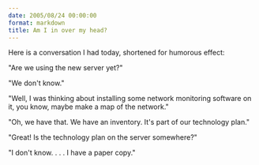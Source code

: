 ```yaml
---
date: 2005/08/24 00:00:00
format: markdown
title: Am I in over my head?
---
```

Here is a conversation I had today, shortened for humorous effect:

"Are we using the new server yet?"

"We don't know."

"Well, I was thinking about installing some network monitoring software on it, you know, maybe make a map of the network."

"Oh, we have that. We have an inventory. It's part of our technology plan."

"Great! Is the technology plan on the server somewhere?"

"I don't know. . . . I have a paper copy."

